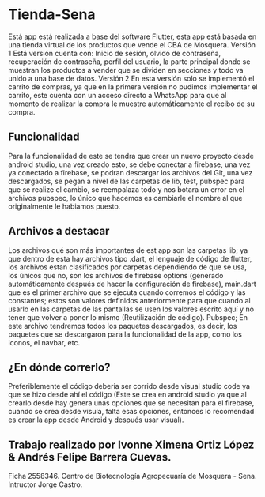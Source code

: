 # Tienda-Sena

Está app está realizada a base del software Flutter, esta app está basada en una tienda virtual de los productos que vende el CBA de Mosquera.
Versión 1
Está versión cuenta con: Inicio de sesión, olvidó de contraseña, recuperación de contraseña, perfil del usuario, la parte principal donde se muestran los productos a vender que se dividen en secciones y todo va unido a una base de datos.
Versión 2
En esta versión solo se implementó el carrito de compras, ya que en la primera versión no pudimos implementar el carrito, este cuenta con un acceso directo a WhatsApp para que al momento de realizar la compra le muestre automáticamente el recibo de su compra.

## Funcionalidad

Para la funcionalidad de este se tendra que crear un nuevo proyecto desde android studio, una vez creado esto, se debe conectar a firebase, una vez ya conectado a firebase, se podran descargar los archivos del Git, una vez descargados, se pegan a nivel de las carpetas de lib, test, pubspec para que se realize el cambio, se reempalaza todo y nos botara un error en el archivos pubspec, lo único que hacemos es cambiarle el nombre al que originalmente le habiamos puesto.

## Archivos a destacar

Los archivos qué son más importantes de est app son las carpetas lib; ya que dentro de esta hay archivos tipo .dart, el lenguaje de código de flutter, los archivos estan clasificados por carpetas dependiendo de que se usa, los únicos que no, son los archivos de firebase options (generado automáticamente después de hacer la configuración de firebase), main.dart que es el primer archivo que se ejecuta cuando corremos el código y las constantes; estos son valores definidos anteriormente para que cuando al usarlo en las carpetas de las pantallas se usen los valores escrito aquí y no tener que volver a poner lo mismo (Reutilización de código). Pubspec; En este archivo tendremos todos los paquetes descargados, es decir, los paquetes que se descargaron para la funcionalidad de la app, como los iconos, el navbar, etc.

## ¿En dónde correrlo?

Preferiblemente el código deberia ser corrido desde visual studio code ya que se hizo desde ahí el código (Este se crea en android studio ya que al crearlo desde hay genera unas opciones que se necesitan para el firebase, cuando se crea desde visula, falta esas opciones, entonces lo recomendad es crear la app desde Android y después usar visual).

## Trabajo realizado por Ivonne Ximena Ortiz López & Andrés Felipe Barrera Cuevas.
Ficha 2558346.
Centro de Biotecnología Agropecuaría de Mosquera - Sena.
Intructor Jorge Castro.
